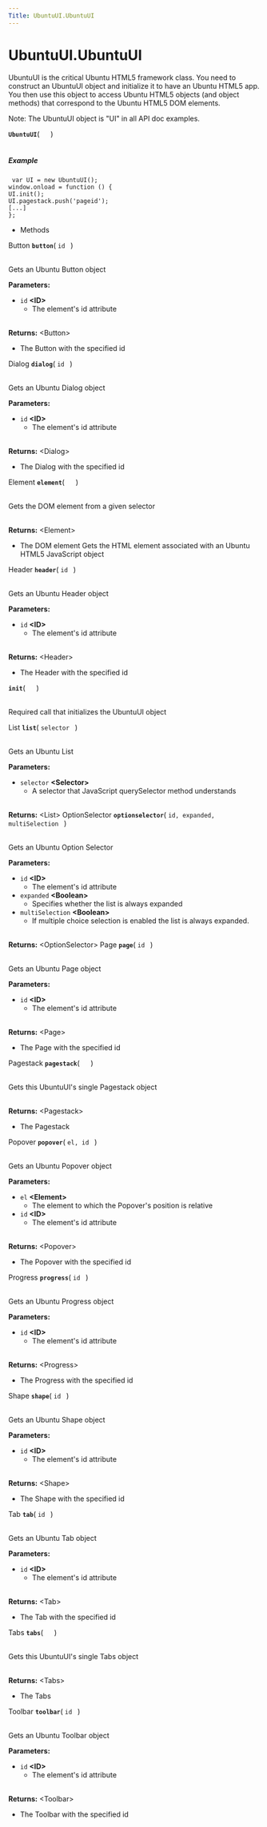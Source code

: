 ```yaml
---
Title: UbuntuUI.UbuntuUI
---
```


# UbuntuUI.UbuntuUI

<p>UbuntuUI is the critical Ubuntu HTML5 framework class. You need to construct an UbuntuUI object and initialize it to have an Ubuntu HTML5 app. You then use this object to access Ubuntu HTML5 objects (and object methods) that correspond to the Ubuntu HTML5 DOM elements.</p>
<p>Note: The UbuntuUI object is &quot;UI&quot; in all API doc examples.</p>
<strong class="name"><code>UbuntuUI</code></strong>( <code>  </code> ) 
<br>
</span><br>
<h5>Example</h5>
<pre class="code prettyprint"><code> var UI = new UbuntuUI();
window.onload = function () {
UI.init();
UI.pagestack.push('pageid');
[...]
};</code></pre>
<ul>
<li>Methods</li>
</ul>
<div>
Button <strong class="name"><code>button</code></strong>( <code>id </code> ) 
<br>
</span><br>
<p>Gets an Ubuntu Button object</p>
<strong>Parameters:</strong>
<ul class="params">
<li>
<code>id</code> <strong>&lt;ID&gt;</strong>
<ul>
<li>The element's id attribute</li>
</ul>
</li>
</ul>
<br><strong>Returns:</strong> &lt;Button&gt; <ul>
<li>The Button with the specified id</li>
</ul>
Dialog <strong class="name"><code>dialog</code></strong>( <code>id </code> ) 
<br>
</span><br>
<p>Gets an Ubuntu Dialog object</p>
<strong>Parameters:</strong>
<ul class="params">
<li>
<code>id</code> <strong>&lt;ID&gt;</strong>
<ul>
<li>The element's id attribute</li>
</ul>
</li>
</ul>
<br><strong>Returns:</strong> &lt;Dialog&gt; <ul>
<li>The Dialog with the specified id</li>
</ul>
Element <strong class="name"><code>element</code></strong>( <code>  </code> ) 
<br>
</span><br>
<p>Gets the DOM element from a given selector</p>
<br><strong>Returns:</strong> &lt;Element&gt; <ul>
<li>The DOM element
Gets the HTML element associated with an Ubuntu HTML5 JavaScript object</li>
</ul>
Header <strong class="name"><code>header</code></strong>( <code>id </code> ) 
<br>
</span><br>
<p>Gets an Ubuntu Header object</p>
<strong>Parameters:</strong>
<ul class="params">
<li>
<code>id</code> <strong>&lt;ID&gt;</strong>
<ul>
<li>The element's id attribute</li>
</ul>
</li>
</ul>
<br><strong>Returns:</strong> &lt;Header&gt; <ul>
<li>The Header with the specified id</li>
</ul>
<strong class="name"><code>init</code></strong>( <code>  </code> ) 
<br>
</span><br>
<p>Required call that initializes the UbuntuUI object</p>
List <strong class="name"><code>list</code></strong>( <code>selector </code> ) 
<br>
</span><br>
<p>Gets an Ubuntu List</p>
<strong>Parameters:</strong>
<ul class="params">
<li>
<code>selector</code> <strong>&lt;Selector&gt;</strong>
<ul>
<li>A selector that JavaScript querySelector method understands</li>
</ul>
</li>
</ul>
<br><strong>Returns:</strong> &lt;List&gt; 
OptionSelector <strong class="name"><code>optionselector</code></strong>( <code>id, expanded, multiSelection </code> ) 
<br>
</span><br>
<p>Gets an Ubuntu Option Selector</p>
<strong>Parameters:</strong>
<ul class="params">
<li>
<code>id</code> <strong>&lt;ID&gt;</strong>
<ul>
<li>The element's id attribute</li>
</ul>
</li>
<li>
<code>expanded</code> <strong>&lt;Boolean&gt;</strong>
<ul>
<li>Specifies whether the list is always expanded</li>
</ul>
</li>
<li>
<code>multiSelection</code> <strong>&lt;Boolean&gt;</strong>
<ul>
<li>If multiple choice selection is enabled the list is always expanded.</li>
</ul>
</li>
</ul>
<br><strong>Returns:</strong> &lt;OptionSelector&gt; 
Page <strong class="name"><code>page</code></strong>( <code>id </code> ) 
<br>
</span><br>
<p>Gets an Ubuntu Page object</p>
<strong>Parameters:</strong>
<ul class="params">
<li>
<code>id</code> <strong>&lt;ID&gt;</strong>
<ul>
<li>The element's id attribute</li>
</ul>
</li>
</ul>
<br><strong>Returns:</strong> &lt;Page&gt; <ul>
<li>The Page with the specified id</li>
</ul>
Pagestack <strong class="name"><code>pagestack</code></strong>( <code>  </code> ) 
<br>
</span><br>
<p>Gets this UbuntuUI's single Pagestack object</p>
<br><strong>Returns:</strong> &lt;Pagestack&gt; <ul>
<li>The Pagestack</li>
</ul>
Popover <strong class="name"><code>popover</code></strong>( <code>el, id </code> ) 
<br>
</span><br>
<p>Gets an Ubuntu Popover object</p>
<strong>Parameters:</strong>
<ul class="params">
<li>
<code>el</code> <strong>&lt;Element&gt;</strong>
<ul>
<li>The element to which the Popover's position is relative</li>
</ul>
</li>
<li>
<code>id</code> <strong>&lt;ID&gt;</strong>
<ul>
<li>The element's id attribute</li>
</ul>
</li>
</ul>
<br><strong>Returns:</strong> &lt;Popover&gt; <ul>
<li>The Popover with the specified id</li>
</ul>
Progress <strong class="name"><code>progress</code></strong>( <code>id </code> ) 
<br>
</span><br>
<p>Gets an Ubuntu Progress object</p>
<strong>Parameters:</strong>
<ul class="params">
<li>
<code>id</code> <strong>&lt;ID&gt;</strong>
<ul>
<li>The element's id attribute</li>
</ul>
</li>
</ul>
<br><strong>Returns:</strong> &lt;Progress&gt; <ul>
<li>The Progress with the specified id</li>
</ul>
Shape <strong class="name"><code>shape</code></strong>( <code>id </code> ) 
<br>
</span><br>
<p>Gets an Ubuntu Shape object</p>
<strong>Parameters:</strong>
<ul class="params">
<li>
<code>id</code> <strong>&lt;ID&gt;</strong>
<ul>
<li>The element's id attribute</li>
</ul>
</li>
</ul>
<br><strong>Returns:</strong> &lt;Shape&gt; <ul>
<li>The Shape with the specified id</li>
</ul>
Tab <strong class="name"><code>tab</code></strong>( <code>id </code> ) 
<br>
</span><br>
<p>Gets an Ubuntu Tab object</p>
<strong>Parameters:</strong>
<ul class="params">
<li>
<code>id</code> <strong>&lt;ID&gt;</strong>
<ul>
<li>The element's id attribute</li>
</ul>
</li>
</ul>
<br><strong>Returns:</strong> &lt;Tab&gt; <ul>
<li>The Tab with the specified id</li>
</ul>
Tabs <strong class="name"><code>tabs</code></strong>( <code>  </code> ) 
<br>
</span><br>
<p>Gets this UbuntuUI's single Tabs object</p>
<br><strong>Returns:</strong> &lt;Tabs&gt; <ul>
<li>The Tabs</li>
</ul>
Toolbar <strong class="name"><code>toolbar</code></strong>( <code>id </code> ) 
<br>
</span><br>
<p>Gets an Ubuntu Toolbar object</p>
<strong>Parameters:</strong>
<ul class="params">
<li>
<code>id</code> <strong>&lt;ID&gt;</strong>
<ul>
<li>The element's id attribute</li>
</ul>
</li>
</ul>
<br><strong>Returns:</strong> &lt;Toolbar&gt; <ul>
<li>The Toolbar with the specified id</li>
</ul>
